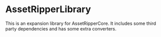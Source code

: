 ﻿# AssetRipperLibrary

This is an expansion library for AssetRipperCore. It includes some third party dependencies and has some extra converters.